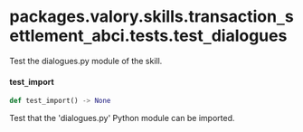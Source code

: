 <a id="packages.valory.skills.transaction_settlement_abci.tests.test_dialogues"></a>

# packages.valory.skills.transaction`_`settlement`_`abci.tests.test`_`dialogues

Test the dialogues.py module of the skill.

<a id="packages.valory.skills.transaction_settlement_abci.tests.test_dialogues.test_import"></a>

#### test`_`import

```python
def test_import() -> None
```

Test that the 'dialogues.py' Python module can be imported.


